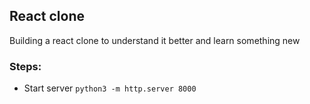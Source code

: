 ## React clone 
Building a react clone to understand it better and learn something new

### Steps:
- Start server
`python3 -m http.server 8000`
